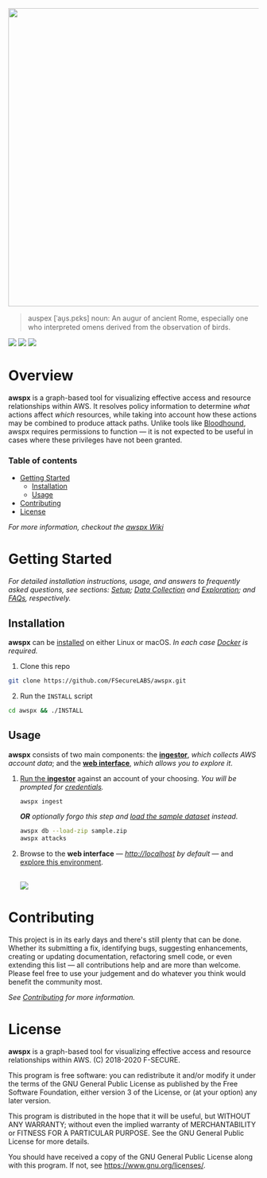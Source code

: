 <img src="https://raw.githubusercontent.com/wiki/FSecureLABS/awspx/uploads/Awspx.svg" width="600px">

> auspex [ˈau̯s.pɛks] noun: An augur of ancient Rome, especially one who interpreted omens derived from the observation of birds.

![](https://img.shields.io/github/license/FSecureLABS/awspx)
![](https://img.shields.io/github/v/release/FSecureLABS/awspx)
![](https://img.shields.io/github/contributors/FSecureLABS/awspx)

# Overview

**awspx** is a graph-based tool for visualizing effective access and resource relationships within AWS. It resolves policy information to determine *what* actions affect *which* resources, while taking into account how these actions may be combined to produce attack paths. Unlike tools like [Bloodhound](https://github.com/BloodHoundAD/BloodHound), awspx requires permissions to function — it is not expected to be useful in cases where these privileges have not been granted.

### Table of contents

- [Getting Started](#getting-started)
  - [Installation](#installation)
  - [Usage](#usage)
- [Contributing](#contributing)
- [License](#license)

*For more information, checkout the [awspx Wiki](https://github.com/FSecureLABS/awspx/wiki)*

# Getting Started

*For detailed installation instructions, usage, and answers to frequently asked questions, see sections: [Setup](https://github.com/FSecureLABS/awspx/wiki/Setup); [Data Collection](https://github.com/FSecureLABS/awspx/wiki/Data-Collection) and [Exploration](https://github.com/FSecureLABS/awspx/wiki/Data-Exploration); and [FAQs](https://github.com/FSecureLABS/awspx/wiki/FAQs), respectively.*

## Installation

**awspx** can be [installed](https://github.com/FSecureLABS/awspx/wiki/Setup) on either Linux or macOS. *In each case [Docker](https://docs.docker.com/get-docker/) is required.*

1. Clone this repo
```bash
git clone https://github.com/FSecureLABS/awspx.git
```
2. Run the `INSTALL` script
```bash
cd awspx && ./INSTALL
```

## Usage

**awspx** consists of two main components: the [**ingestor**](https://github.com/FSecureLABS/awspx/wiki/Data-Collection#ingestion), *which collects AWS account data*; and the [**web interface**](https://github.com/FSecureLABS/awspx/wiki/Data-Exploration#overview), *which allows you to explore it*.

1. [Run the **ingestor**](https://github.com/FSecureLABS/awspx/wiki/Data-Collection#ingestion) against an account of your choosing. _You will be prompted for [credentials](https://docs.aws.amazon.com/cli/latest/userguide/cli-chap-configure.html#cli-quick-configuration)._

    ```bash
    awspx ingest
    ```
    _**OR** optionally forgo this step and [load the sample dataset](https://github.com/FSecureLABS/awspx/wiki/Data-Collection#zip-files) instead._

    ```bash
    awspx db --load-zip sample.zip
    awspx attacks
    ```

2. Browse to the **web interface** — *<http://localhost> by default* — and [explore this environment](https://github.com/FSecureLABS/awspx/wiki/Data-Exploration##usage-examples).

    </br>
    <img src="https://raw.githubusercontent.com/wiki/FSecureLABS/awspx/uploads/Awspx.gif">

# Contributing

This project is in its early days and there's still plenty that can be done. Whether its submitting a fix, identifying bugs, suggesting enhancements, creating or updating documentation, refactoring smell code, or even extending this list — all contributions help and are more than welcome. Please feel free to use your judgement and do whatever you think would benefit the community most.

*See [Contributing](https://github.com/FSecureLABS/awspx/wiki/Contributing) for more information.*

# License

**awspx** is a graph-based tool for visualizing effective access and resource relationships within AWS. (C) 2018-2020 F-SECURE.

This program is free software: you can redistribute it and/or modify it under the terms of the GNU General Public License as published by the Free Software Foundation, either version 3 of the License, or (at your option) any later version.

This program is distributed in the hope that it will be useful, but WITHOUT ANY WARRANTY; without even the implied warranty of MERCHANTABILITY or FITNESS FOR A PARTICULAR PURPOSE. See the GNU General Public License for more details.

You should have received a copy of the GNU General Public License along with this program. If not, see <https://www.gnu.org/licenses/>.
